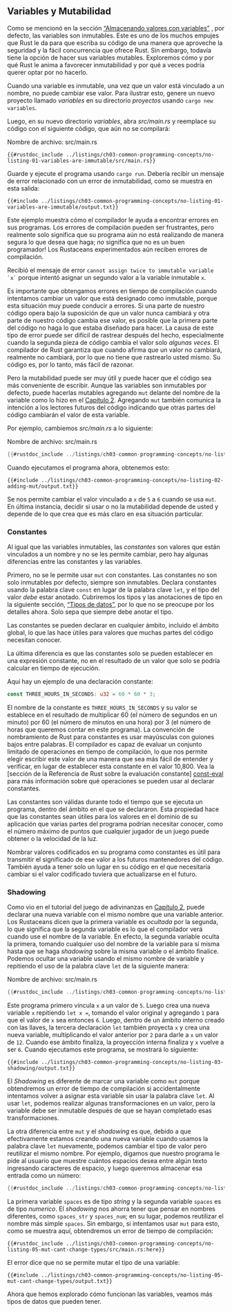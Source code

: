 ## Variables y Mutabilidad

Como se mencionó en la sección 
[“Almacenando valores con variables”][storing-values-with-variables]<!-- ignore -->
, por defecto, las variables
son inmutables. Este es uno de los muchos empujes que Rust le da para que
escriba su código de una manera que aproveche la seguridad y la fácil
concurrencia que ofrece Rust. Sin embargo, todavía tiene la opción de hacer
sus variables mutables. Exploremos cómo y por qué Rust le anima a favorecer
inmutabilidad y por qué a veces podría querer optar por no hacerlo. 

Cuando una variable es inmutable, una vez que un valor está vinculado a un
nombre, no puede cambiar ese valor. Para ilustrar esto, genere un nuevo
proyecto llamado *variables* en su directorio *proyectos* usando `cargo new
variables`.

Luego, en su nuevo directorio *variables*, abra *src/main.rs* y reemplace su
código con el siguiente código, que aún no se compilará:

<span class="filename">Nombre de archivo: src/main.rs</span>

```rust,ignore,does_not_compile
{{#rustdoc_include ../listings/ch03-common-programming-concepts/no-listing-01-variables-are-immutable/src/main.rs}}
```

Guarde y ejecute el programa usando `cargo run`. Debería recibir un mensaje de
error relacionado con un error de inmutabilidad, como se muestra en esta
salida:

```console
{{#include ../listings/ch03-common-programming-concepts/no-listing-01-variables-are-immutable/output.txt}}
```

Este ejemplo muestra cómo el compilador le ayuda a encontrar errores en sus
programas. Los errores de compilación pueden ser frustrantes, pero realmente
solo significa que su programa aún no está realizando de manera segura lo que
desea que haga; *no* significa que no es un buen programador! Los Rustaceans
experimentados aún reciben errores de compilación.

Recibió el mensaje de error `` cannot assign twice to immutable variable `x`
`` porque intentó asignar un segundo valor a la variable inmutable `x`.

Es importante que obtengamos errores en tiempo de compilación cuando intentamos
cambiar un valor que está designado como inmutable, porque esta situación
muy puede conducir a errores. Si una parte de nuestro código opera bajo la
suposición de que un valor nunca cambiará y otra parte de nuestro código
cambia ese valor, es posible que la primera parte del código no haga lo que
estaba diseñado para hacer. La causa de este tipo de error puede ser difícil
de rastrear después del hecho, especialmente cuando la segunda pieza de código
cambia el valor solo *algunas veces*. El compilador de Rust garantiza que
cuando afirma que un valor no cambiará, realmente no cambiará, por lo que no
tiene que rastrearlo usted mismo. Su código es, por lo tanto, más fácil de
razonar.

Pero la mutabilidad puede ser muy útil y puede hacer que el código sea más
conveniente de escribir. Aunque las variables son inmutables por defecto, puede
hacerlas mutables agregando `mut` delante del nombre de la variable como lo
hizo en el [Capitulo 2][storing-values-with-variables]<!-- ignore -->.
Agregando `mut` también comunica la intención a los lectores futuros del código
indicando que otras partes del código cambiarán el valor de esta variable.

Por ejemplo, cambiemos *src/main.rs* a lo siguiente:

<span class="filename">Nombre de archivo: src/main.rs</span>

```rust
{{#rustdoc_include ../listings/ch03-common-programming-concepts/no-listing-02-adding-mut/src/main.rs}}
```

Cuando ejecutamos el programa ahora, obtenemos esto:

```console
{{#include ../listings/ch03-common-programming-concepts/no-listing-02-adding-mut/output.txt}}
```

Se nos permite cambiar el valor vinculado a `x` de `5` a `6` cuando se usa
`mut`. En última instancia, decidir si usar o no la mutabilidad depende de
usted y depende de lo que crea que es más claro en esa situación particular.

### Constantes

Al igual que las variables inmutables, las *constantes* son valores que están
vinculados a un nombre y no se les permite cambiar, pero hay algunas
diferencias entre las constantes y las variables.

Primero, no se le permite usar `mut` con constantes. Las constantes no son solo
inmutables por defecto, siempre son inmutables. Declara constantes usando la
palabra clave `const` en lugar de la palabra clave `let`, y el tipo del valor
*debe* estar anotado. Cubriremos los tipos y las anotaciones de tipo en la
siguiente sección, [“Tipos de datos”][data-types]<!-- ignore -->, por lo que no se
preocupe por los detalles ahora. Solo sepa que siempre debe anotar el tipo.

Las constantes se pueden declarar en cualquier ámbito, incluido el ámbito
global, lo que las hace útiles para valores que muchas partes del código
necesitan conocer.

La última diferencia es que las constantes solo se pueden establecer en una
expresión constante, no en el resultado de un valor que solo se podría calcular
en tiempo de ejecución.

Aquí hay un ejemplo de una declaración constante:

```rust
const THREE_HOURS_IN_SECONDS: u32 = 60 * 60 * 3;
```

El nombre de la constante es `THREE_HOURS_IN_SECONDS` y su valor se establece
en el resultado de multiplicar 60 (el número de segundos en un minuto) por 60
(el número de minutos en una hora) por 3 (el número de horas que queremos
contar en este programa). La convención de nombramiento de Rust para constantes
es usar mayúsculas con guiones bajos entre palabras. El compilador es capaz de
evaluar un conjunto limitado de operaciones en tiempo de compilación, lo que
nos permite elegir escribir este valor de una manera que sea más fácil de
entender y verificar, en lugar de establecer esta constante en el valor 10,800.
Vea la [sección de la Referencia de Rust sobre la evaluación constante]
[const-eval] para más información sobre qué operaciones se pueden 
usar al declarar constantes.

Las constantes son válidas durante todo el tiempo que se ejecuta un programa,
dentro del ámbito en el que se declararon. Esta propiedad hace que las
constantes sean útiles para los valores en el dominio de su aplicación que
varias partes del programa podrían necesitar conocer, como el número máximo de
puntos que cualquier jugador de un juego puede obtener o la velocidad de la
luz.

Nombrar valores codificados en su programa como constantes es útil para
transmitir el significado de ese valor a los futuros mantenedores del código.
También ayuda a tener solo un lugar en su código en el que necesitaría cambiar
si el valor codificado tuviera que actualizarse en el futuro.

### Shadowing

Como vio en el tutorial del juego de adivinanzas en [Capítulo
2][comparing-the-guess-to-the-secret-number]<!-- ignore -->, puede declarar una
nueva variable con el mismo nombre que una variable anterior. Los Rustaceans
dicen que la primera variable es *ocultada* por la segunda, lo que significa
que la segunda variable es lo que el compilador verá cuando use el nombre de la
variable. En efecto, la segunda variable oculta la primera, tomando
cualquier uso del nombre de la variable para sí misma hasta que se haga
*shadowing* sobre la misma variable o el ámbito finalice. 
Podemos ocultar una variable usando el mismo nombre de variable y repitiendo 
el uso de la palabra clave `let` de la siguiente manera:

<span class="filename">Nombre de archivo: src/main.rs</span>

```rust
{{#rustdoc_include ../listings/ch03-common-programming-concepts/no-listing-03-shadowing/src/main.rs}}
```

Este programa primero vincula `x` a un valor de `5`. Luego crea una nueva
variable `x` repitiendo `let x =`, tomando el valor original y agregando `1`
para que el valor de `x` sea entonces `6`. Luego, dentro de un ámbito interno
creado con las llaves, la tercera declaración `let` también proyecta `x` y
crea una nueva variable, multiplicando el valor anterior por `2` para darle a
`x` un valor de `12`. Cuando ese ámbito finaliza, la proyección interna finaliza
y `x` vuelve a ser `6`. Cuando ejecutamos este programa, se mostrará lo
siguiente:

```console
{{#include ../listings/ch03-common-programming-concepts/no-listing-03-shadowing/output.txt}}
```

El *Shadowing* es diferente de marcar una variable como `mut` porque obtendremos
un error de tiempo de compilación si accidentalmente intentamos volver a
asignar esta variable sin usar la palabra clave `let`. Al usar `let`, podemos
realizar algunas transformaciones en un valor, pero la variable debe ser
inmutable después de que se hayan completado esas transformaciones.

La otra diferencia entre `mut` y el *shadowing* es que, debido a que
efectivamente estamos creando una nueva variable cuando usamos la palabra clave
`let` nuevamente, podemos cambiar el tipo de valor pero reutilizar el mismo
nombre. Por ejemplo, digamos que nuestro programa le pide al usuario que muestre
cuántos espacios desea entre algún texto ingresando caracteres de espacio, y
luego queremos almacenar esa entrada como un número:

```rust
{{#rustdoc_include ../listings/ch03-common-programming-concepts/no-listing-04-shadowing-can-change-types/src/main.rs:here}}
```

La primera variable `spaces` es de tipo *string* y la segunda variable `spaces`
es de tipo *numerico*. El *shadowing* nos ahorra tener que pensar en nombres
diferentes, como `spaces_str` y `spaces_num`; en su lugar, podemos reutilizar
el nombre más simple `spaces`. Sin embargo, si intentamos usar `mut` para esto,
como se muestra aquí, obtendremos un error de tiempo de compilación:

```rust,ignore,does_not_compile
{{#rustdoc_include ../listings/ch03-common-programming-concepts/no-listing-05-mut-cant-change-types/src/main.rs:here}}
```

El error dice que no se permite mutar el tipo de una variable:

```console
{{#include ../listings/ch03-common-programming-concepts/no-listing-05-mut-cant-change-types/output.txt}}
```

Ahora que hemos explorado cómo funcionan las variables, veamos más tipos de
datos que pueden tener.

[comparing-the-guess-to-the-secret-number]:
ch02-00-guessing-game-tutorial.html#comparando-la-adivinanza-con-el-número-secreto
[data-types]: ch03-02-data-types.html#data-types
[storing-values-with-variables]: 
ch02-00-guessing-game-tutorial.html#almacenando-valores-con-variables
[const-eval]: ../reference/const_eval.html
